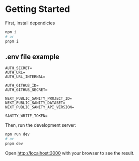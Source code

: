 # Getting Started

First, install dependicies

```bash
npm i
# or
pnpm i
```

## .env file example

```env
AUTH_SECRET=
AUTH_URL=
AUTH_URL_INTERNAL=

AUTH_GITHUB_ID=
AUTH_GITHUB_SECRET=

NEXT_PUBLIC_SANITY_PROJECT_ID=
NEXT_PUBLIC_SANITY_DATASET=
NEXT_PUBLIC_SANITY_API_VERSION=

SANITY_WRITE_TOKEN=
```

Then, run the development server:

```bash
npm run dev
# or
pnpm dev
```

Open [http://localhost:3000](http://localhost:3000) with your browser to see the result.
